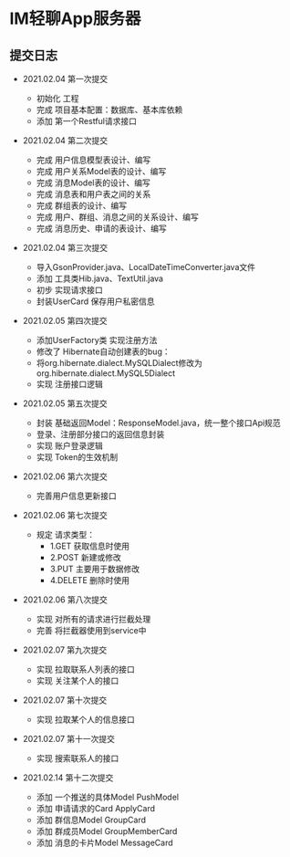 # IM轻聊App服务器

## 提交日志
- 2021.02.04 第一次提交
    - 初始化 工程
    - 完成 项目基本配置：数据库、基本库依赖
    - 添加 第一个Restful请求接口

- 2021.02.04 第二次提交
    - 完成 用户信息模型表设计、编写
    - 完成 用户关系Model表的设计、编写
    - 完成 消息Model表的设计、编写
    - 完成 消息表和用户表之间的关系
    - 完成 群组表的设计、编写
    - 完成 用户、群组、消息之间的关系设计、编写
    - 完成 消息历史、申请的表设计、编写

- 2021.02.04 第三次提交
    - 导入GsonProvider.java、LocalDateTimeConverter.java文件
    - 添加 工具类Hib.java、TextUtil.java
    - 初步 实现请求接口
    - 封装UserCard 保存用户私密信息

- 2021.02.05 第四次提交
    - 添加UserFactory类 实现注册方法
    - 修改了 Hibernate自动创建表的bug：
    - 将<property name="dialect">org.hibernate.dialect.MySQLDialect</property>修改为<property name="dialect">org.hibernate.dialect.MySQL5Dialect</property>
    - 实现 注册接口逻辑

- 2021.02.05 第五次提交
    - 封装 基础返回Model：ResponseModel.java，统一整个接口Api规范
    - 登录、注册部分接口的返回信息封装
    - 实现 账户登录逻辑
    - 实现 Token的生效机制

- 2021.02.06 第六次提交
    - 完善用户信息更新接口

- 2021.02.06 第七次提交
    - 规定 请求类型：
        - 1.GET 获取信息时使用
        - 2.POST 新建或修改
        - 3.PUT 主要用于数据修改
        - 4.DELETE 删除时使用

- 2021.02.06 第八次提交
    - 实现 对所有的请求进行拦截处理
    - 完善 将拦截器使用到service中

- 2021.02.07 第九次提交
    - 实现 拉取联系人列表的接口
    - 实现 关注某个人的接口

- 2021.02.07 第十次提交
    - 实现 拉取某个人的信息接口

- 2021.02.07 第十一次提交
    - 实现 搜索联系人的接口

- 2021.02.14 第十二次提交
    - 添加 一个推送的具体Model PushModel
    - 添加 申请请求的Card ApplyCard
    - 添加 群信息Model GroupCard
    - 添加 群成员Model GroupMemberCard
    - 添加 消息的卡片Model MessageCard
  
